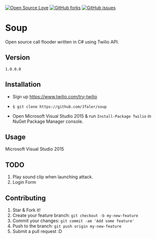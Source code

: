 [![Open Source Love](https://badges.frapsoft.com/os/v1/open-source.png?v=103)](https://github.com/Jfaler/soup/blob/master/LICENSE.txt)
[![GitHub forks](https://img.shields.io/github/forks/Jfaler/soup.svg)](https://github.com/Jfaler/soup/network)
[![GitHub issues](https://img.shields.io/github/issues/jfaler/soup.svg)](https://github.com/jfaler/soup/issues)
# Soup
Open source call flooder written in C# using Twilio API.

## Version
`
1.0.0.0
`
## Installation

* Sign up https://www.twilio.com/try-twilio

* `$ git clone https://github.com/Jfaler/soup`

* Open Microsoft Visual Studio 2015 & run `Install-Package Twilio` in NuGet Package Manager console.

## Usage

Microsoft Visual Studio 2015

## TODO 

1. Play sound clip when launching attack.
2. Login Form

## Contributing

1. Star & Fork it!
2. Create your feature branch: `git checkout -b my-new-feature`
3. Commit your changes: `git commit -am 'Add some feature'`
4. Push to the branch: `git push origin my-new-feature`
5. Submit a pull request :D


